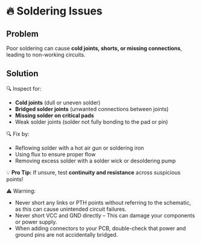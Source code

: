 # 🔥 Soldering Issues  

## Problem  
Poor soldering can cause **cold joints, shorts, or missing connections**, leading to non-working circuits.  

## Solution  
🔍 Inspect for:  
- **Cold joints** (dull or uneven solder)  
- **Bridged solder joints** (unwanted connections between joints)  
- **Missing solder on critical pads**  
- Weak solder joints (solder not fully bonding to the pad or pin)

🔍 Fix by:  
- Reflowing solder with a hot air gun or soldering iron  
- Using flux to ensure proper flow
- Removing excess solder with a solder wick or desoldering pump

💡 **Pro Tip:** If unsure, test **continuity and resistance** across suspicious points!  

⚠️ Warning: 
* Never short any links or PTH points without referring to the schematic, as this can cause unintended circuit failures.
* Never short VCC and GND directly – This can damage your components or power supply.
* When adding connectors to your PCB, double-check that power and ground pins are not accidentally bridged.
